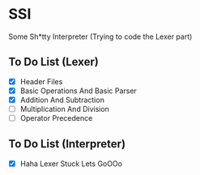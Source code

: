 # SSI
Some Sh*tty Interpreter
(Trying to code the Lexer part)

## To Do List (Lexer)

- [x] Header Files 
- [x] Basic Operations And Basic Parser
- [x] Addition And Subtraction
- [ ] Multiplication And Division
- [ ] Operator Precedence

## To Do List (Interpreter)

- [x] Haha Lexer Stuck Lets GoOOo